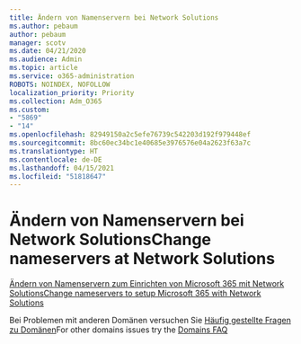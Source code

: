 ```yaml
---
title: Ändern von Namenservern bei Network Solutions
ms.author: pebaum
author: pebaum
manager: scotv
ms.date: 04/21/2020
ms.audience: Admin
ms.topic: article
ms.service: o365-administration
ROBOTS: NOINDEX, NOFOLLOW
localization_priority: Priority
ms.collection: Adm_O365
ms.custom:
- "5869"
- "14"
ms.openlocfilehash: 82949150a2c5efe76739c542203d192f979448ef
ms.sourcegitcommit: 8bc60ec34bc1e40685e3976576e04a2623f63a7c
ms.translationtype: HT
ms.contentlocale: de-DE
ms.lasthandoff: 04/15/2021
ms.locfileid: "51818647"
---
```

# <a name="change-nameservers-at-network-solutions"></a><span data-ttu-id="c6c03-102">Ändern von Namenservern bei Network Solutions</span><span class="sxs-lookup"><span data-stu-id="c6c03-102">Change nameservers at Network Solutions</span></span>

[<span data-ttu-id="c6c03-103">Ändern von Namenservern zum Einrichten von Microsoft 365 mit Network Solutions</span><span class="sxs-lookup"><span data-stu-id="c6c03-103">Change nameservers to setup Microsoft 365 with Network Solutions</span></span>](https://docs.microsoft.com/microsoft-365/admin/dns/change-nameservers-at-network-solutions?view=o365-worldwide)

<span data-ttu-id="c6c03-104">Bei Problemen mit anderen Domänen versuchen Sie [Häufig gestellte Fragen zu Domänen](https://docs.microsoft.com/microsoft-365/admin/setup/domains-faq?view=o365-worldwide)</span><span class="sxs-lookup"><span data-stu-id="c6c03-104">For other domains issues try the [Domains FAQ](https://docs.microsoft.com/microsoft-365/admin/setup/domains-faq?view=o365-worldwide)</span></span>